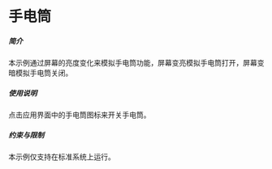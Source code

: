 # 手电筒
##### 简介
本示例通过屏幕的亮度变化来模拟手电筒功能，屏幕变亮模拟手电筒打开，屏幕变暗模拟手电筒关闭。
##### 使用说明
点击应用界面中的手电筒图标来开关手电筒。
##### 约束与限制
本示例仅支持在标准系统上运行。